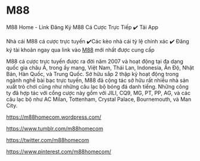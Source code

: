 # M88

M88 Home - Link Đăng Ký M88 Cá Cược Trực Tiếp ✔️ Tải App

Nhà cái M88 cá cược trực tuyến ✔️Các kèo nhà cái tỷ lệ chính xác ✔️ Đăng ký tài khoản ngay qua link vào [M88](https://m88home.com/) mới nhất được cung cấp

M88 cá cược trực tuyến được ra đời năm 2007 và hoạt động tại đa dạng quốc gia châu Á, trong ấy mang, Việt Nam, Thái Lan, Indonesia, Ấn Độ, Nhật Bản, Hàn Quốc, và Trung Quốc. Sở hữu sắp 2 thập kỷ hoạt động trong ngành nghề bài bạc trực tuyến, M88 đã cộng tác sở hữu rất nhiều nhà sản xuất trò chơi cũng như những câu lạc bộ bóng đá danh tiếng. Những công ty đã hợp tác với cổng cược này gồm với JILI, CQ9, MG, PT, PP, AG, và các câu lạc bộ như AC Milan, Tottenham, Crystal Palace, Bournemouth, và Man City.

https://m88homecom.wordpress.com/

https://www.tumblr.com/m88homecom

https://twitter.com/m88homecom

https://www.pinterest.com/m88homecom/
